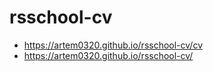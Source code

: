 # rsschool-cv
+ https://artem0320.github.io/rsschool-cv/cv
+ https://artem0320.github.io/rsschool-cv/